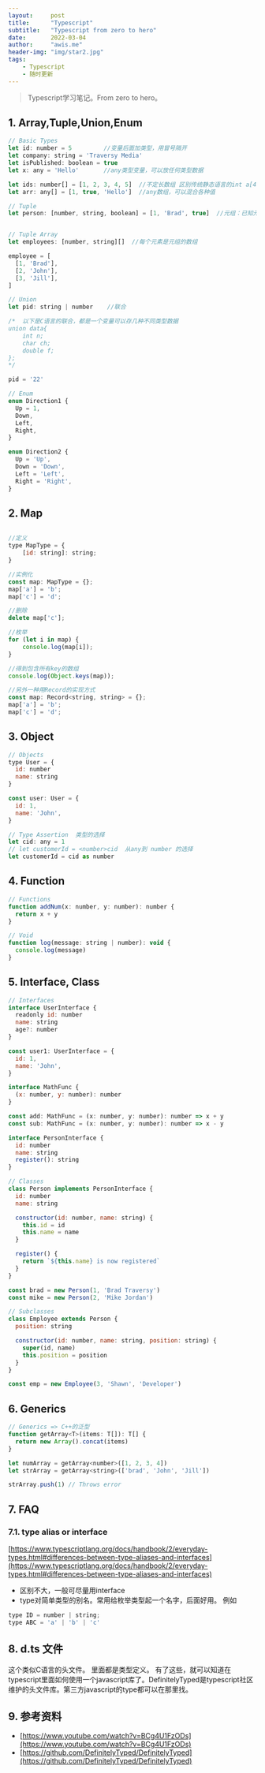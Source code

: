 ```yaml
---
layout:     post
title:      "Typescript"
subtitle:   "Typescript from zero to hero"
date:       2022-03-04
author:     "awis.me"
header-img: "img/star2.jpg"
tags:
    - Typescript
    - 随时更新
---
```


> Typescript学习笔记。From zero to hero。


## 1. Array,Tuple,Union,Enum

``` js
// Basic Types
let id: number = 5         //变量后面加类型，用冒号隔开
let company: string = 'Traversy Media'
let isPublished: boolean = true
let x: any = 'Hello'       //any类型变量，可以放任何类型数据

let ids: number[] = [1, 2, 3, 4, 5]  //不定长数组 区别传统静态语言的int a[4]; 
let arr: any[] = [1, true, 'Hello']  //any数组，可以混合各种值

// Tuple
let person: [number, string, boolean] = [1, 'Brad', true]  //元组：已知元素数量和类型的数组，各元素的类型不必相同。


// Tuple Array
let employees: [number, string][]  //每个元素是元组的数组

employee = [
  [1, 'Brad'],
  [2, 'John'],
  [3, 'Jill'],
]

// Union
let pid: string | number    //联合  

/*  以下是C语言的联合，都是一个变量可以存几种不同类型数据
union data{
    int n;
    char ch;
    double f;
};
*/

pid = '22'

// Enum
enum Direction1 {
  Up = 1,
  Down,
  Left,
  Right,
}

enum Direction2 {
  Up = 'Up',
  Down = 'Down',
  Left = 'Left',
  Right = 'Right',
}
```

## 2. Map

```javascript

//定义
type MapType = { 
    [id: string]: string; 
}

//实例化
const map: MapType = {};
map['a'] = 'b';
map['c'] = 'd';

//删除
delete map['c'];

//枚举
for (let i in map) {
    console.log(map[i]);
}

//得到包含所有key的数组
console.log(Object.keys(map));

//另外一种用Record的实现方式
const map: Record<string, string> = {};
map['a'] = 'b';
map['c'] = 'd';


```


## 3. Object


```javascript
// Objects
type User = {
  id: number
  name: string
}

const user: User = {
  id: 1,
  name: 'John',
}

// Type Assertion  类型的选择
let cid: any = 1
// let customerId = <number>cid  从any到 number 的选择
let customerId = cid as number
```

## 4. Function

```js
// Functions
function addNum(x: number, y: number): number {
  return x + y
}

// Void
function log(message: string | number): void {
  console.log(message)
}
```

## 5. Interface, Class

```js
// Interfaces
interface UserInterface {
  readonly id: number
  name: string
  age?: number
}

const user1: UserInterface = {
  id: 1,
  name: 'John',
}

interface MathFunc {
  (x: number, y: number): number
}

const add: MathFunc = (x: number, y: number): number => x + y
const sub: MathFunc = (x: number, y: number): number => x - y

interface PersonInterface {
  id: number
  name: string
  register(): string
}

// Classes
class Person implements PersonInterface {
  id: number
  name: string

  constructor(id: number, name: string) {
    this.id = id
    this.name = name
  }

  register() {
    return `${this.name} is now registered`
  }
}

const brad = new Person(1, 'Brad Traversy')
const mike = new Person(2, 'Mike Jordan')

// Subclasses
class Employee extends Person {
  position: string

  constructor(id: number, name: string, position: string) {
    super(id, name)
    this.position = position
  }
}

const emp = new Employee(3, 'Shawn', 'Developer')
```

## 6. Generics

```js
// Generics => C++的泛型
function getArray<T>(items: T[]): T[] {
  return new Array().concat(items)
}

let numArray = getArray<number>([1, 2, 3, 4])
let strArray = getArray<string>(['brad', 'John', 'Jill'])

strArray.push(1) // Throws error

```
 
## 7. FAQ

### 7.1. type alias or interface

[https://www.typescriptlang.org/docs/handbook/2/everyday-types.html#differences-between-type-aliases-and-interfaces](https://www.typescriptlang.org/docs/handbook/2/everyday-types.html#differences-between-type-aliases-and-interfaces)

- 区别不大，一般可尽量用interface
- type对简单类型的别名。常用给枚举类型起一个名字，后面好用。 例如

```javascript
type ID = number | string;
type ABC = 'a' | 'b' | 'c'
```
## 8. d.ts 文件

这个类似C语言的头文件。 里面都是类型定义。 有了这些，就可以知道在typescript里面如何使用一个javascript库了。DefinitelyTyped是typescript社区维护的头文件库。第三方javascript的type都可以在那里找。

## 9. 参考资料

- [https://www.youtube.com/watch?v=BCg4U1FzODs](https://www.youtube.com/watch?v=BCg4U1FzODs)
- [https://github.com/DefinitelyTyped/DefinitelyTyped](https://github.com/DefinitelyTyped/DefinitelyTyped)
